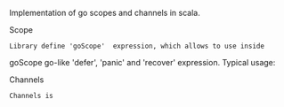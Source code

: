  
  Implementation of go scopes and channels in scala.

  Scope

    Library define 'goScope'  expression, which allows to use inside
  goScope go-like 'defer', 'panic' and 'recover' expression.
  Typical usage:



  Channels

    Channels is 
